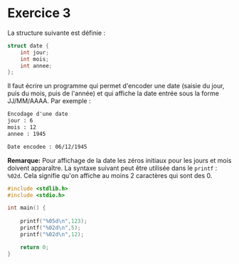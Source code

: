 # Exercice 3

La structure suivante est définie :

```c 
struct date {
	int jour;
	int mois;
	int annee;
};
```

Il faut écrire un programme qui permet d'encoder une date (saisie du jour, puis du mois, puis de l'année) et qui affiche la date entrée sous la forme JJ/MM/AAAA. Par exemple :

```html
Encodage d'une date
jour : 6
mois : 12
annee : 1945

Date encodee : 06/12/1945
```
**Remarque:** Pour affichage de la date les zéros initiaux pour les jours et mois doivent apparaître. La syntaxe suivant peut être utilisée dans le `printf` : `%02d`. Cela signifie qu'on affiche au moins 2 caractères qui sont des 0.

```C runnable
#include <stdlib.h>
#include <stdio.h>

int main() {
	
	printf("%05d\n",123);
	printf("%02d\n",5);
	printf("%02d\n",12);

	return 0;
}
```